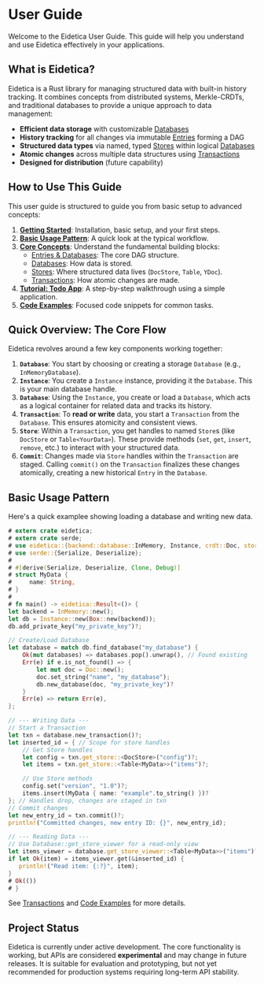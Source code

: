 # User Guide

Welcome to the Eidetica User Guide. This guide will help you understand and use Eidetica effectively in your applications.

## What is Eidetica?

Eidetica is a Rust library for managing structured data with built-in history tracking. It combines concepts from distributed systems, Merkle-CRDTs, and traditional databases to provide a unique approach to data management:

- **Efficient data storage** with customizable [Databases](concepts/backends.md)
- **History tracking** for all changes via immutable [Entries](concepts/entries_databases.md) forming a DAG
- **Structured data types** via named, typed [Stores](concepts/stores.md) within logical [Databases](concepts/entries_databases.md)
- **Atomic changes** across multiple data structures using [Transactions](transactions.md)
- **Designed for distribution** (future capability)

## How to Use This Guide

This user guide is structured to guide you from basic setup to advanced concepts:

1.  [**Getting Started**](getting_started.md): Installation, basic setup, and your first steps.
2.  [**Basic Usage Pattern**](#basic-usage-pattern): A quick look at the typical workflow.
3.  [**Core Concepts**](core_concepts.md): Understand the fundamental building blocks:
    - [Entries & Databases](concepts/entries_databases.md): The core DAG structure.
    - [Databases](concepts/backends.md): How data is stored.
    - [Stores](concepts/stores.md): Where structured data lives (`DocStore`, `Table`, `YDoc`).
    - [Transactions](transactions.md): How atomic changes are made.
4.  [**Tutorial: Todo App**](tutorial_todo_app.md): A step-by-step walkthrough using a simple application.
5.  [**Code Examples**](examples_snippets.md): Focused code snippets for common tasks.

## Quick Overview: The Core Flow

Eidetica revolves around a few key components working together:

1.  **`Database`**: You start by choosing or creating a storage `Database` (e.g., `InMemoryDatabase`).
2.  **`Instance`**: You create a `Instance` instance, providing it the `Database`. This is your main database handle.
3.  **`Database`**: Using the `Instance`, you create or load a `Database`, which acts as a logical container for related data and tracks its history.
4.  **`Transaction`**: To **read or write** data, you start a `Transaction` from the `Database`. This ensures atomicity and consistent views.
5.  **`Store`**: Within a `Transaction`, you get handles to named `Store`s (like `DocStore` or `Table<YourData>`). These provide methods (`set`, `get`, `insert`, `remove`, etc.) to interact with your structured data.
6.  **`Commit`**: Changes made via `Store` handles within the `Transaction` are staged. Calling `commit()` on the `Transaction` finalizes these changes atomically, creating a new historical `Entry` in the `Database`.

## Basic Usage Pattern

Here's a quick examplee showing loading a database and writing new data.

```rust
# extern crate eidetica;
# extern crate serde;
# use eidetica::{backend::database::InMemory, Instance, crdt::Doc, store::{DocStore, Table}};
# use serde::{Serialize, Deserialize};
#
# #[derive(Serialize, Deserialize, Clone, Debug)]
# struct MyData {
#     name: String,
# }
#
# fn main() -> eidetica::Result<()> {
let backend = InMemory::new();
let db = Instance::new(Box::new(backend));
db.add_private_key("my_private_key")?;

// Create/Load Database
let database = match db.find_database("my_database") {
    Ok(mut databases) => databases.pop().unwrap(), // Found existing
    Err(e) if e.is_not_found() => {
        let mut doc = Doc::new();
        doc.set_string("name", "my_database");
        db.new_database(doc, "my_private_key")?
    }
    Err(e) => return Err(e),
};

// --- Writing Data ---
// Start a Transaction
let txn = database.new_transaction()?;
let inserted_id = { // Scope for store handles
    // Get Store handles
    let config = txn.get_store::<DocStore>("config")?;
    let items = txn.get_store::<Table<MyData>>("items")?;

    // Use Store methods
    config.set("version", "1.0")?;
    items.insert(MyData { name: "example".to_string() })?
}; // Handles drop, changes are staged in txn
// Commit changes
let new_entry_id = txn.commit()?;
println!("Committed changes, new entry ID: {}", new_entry_id);

// --- Reading Data ---
// Use Database::get_store_viewer for a read-only view
let items_viewer = database.get_store_viewer::<Table<MyData>>("items")?;
if let Ok(item) = items_viewer.get(&inserted_id) {
   println!("Read item: {:?}", item);
}
# Ok(())
# }
```

See [Transactions](transactions.md) and [Code Examples](examples_snippets.md) for more details.

## Project Status

Eidetica is currently under active development. The core functionality is working, but APIs are considered **experimental** and may change in future releases. It is suitable for evaluation and prototyping, but not yet recommended for production systems requiring long-term API stability.

<!-- TODO: Add links to versioning policy or release notes once available -->
